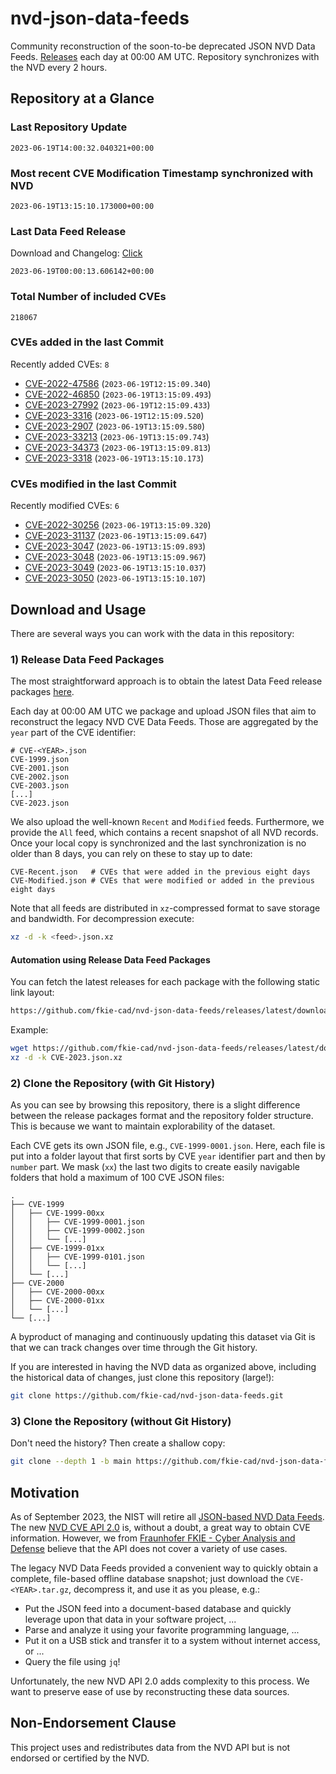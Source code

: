 # nvd-json-data-feeds

Community reconstruction of the soon-to-be deprecated JSON NVD Data Feeds. 
[Releases](https://github.com/fkie-cad/nvd-json-data-feeds/releases/latest) each day at 00:00 AM UTC.
Repository synchronizes with the NVD every 2 hours.

## Repository at a Glance

### Last Repository Update

```plain
2023-06-19T14:00:32.040321+00:00
```

### Most recent CVE Modification Timestamp synchronized with NVD

```plain
2023-06-19T13:15:10.173000+00:00
```

### Last Data Feed Release

Download and Changelog: [Click](https://github.com/fkie-cad/nvd-json-data-feeds/releases/latest)

```plain
2023-06-19T00:00:13.606142+00:00
```

### Total Number of included CVEs

```plain
218067
```

### CVEs added in the last Commit

Recently added CVEs: `8`

* [CVE-2022-47586](CVE-2022/CVE-2022-475xx/CVE-2022-47586.json) (`2023-06-19T12:15:09.340`)
* [CVE-2022-46850](CVE-2022/CVE-2022-468xx/CVE-2022-46850.json) (`2023-06-19T13:15:09.493`)
* [CVE-2023-27992](CVE-2023/CVE-2023-279xx/CVE-2023-27992.json) (`2023-06-19T12:15:09.433`)
* [CVE-2023-3316](CVE-2023/CVE-2023-33xx/CVE-2023-3316.json) (`2023-06-19T12:15:09.520`)
* [CVE-2023-2907](CVE-2023/CVE-2023-29xx/CVE-2023-2907.json) (`2023-06-19T13:15:09.580`)
* [CVE-2023-33213](CVE-2023/CVE-2023-332xx/CVE-2023-33213.json) (`2023-06-19T13:15:09.743`)
* [CVE-2023-34373](CVE-2023/CVE-2023-343xx/CVE-2023-34373.json) (`2023-06-19T13:15:09.813`)
* [CVE-2023-3318](CVE-2023/CVE-2023-33xx/CVE-2023-3318.json) (`2023-06-19T13:15:10.173`)


### CVEs modified in the last Commit

Recently modified CVEs: `6`

* [CVE-2022-30256](CVE-2022/CVE-2022-302xx/CVE-2022-30256.json) (`2023-06-19T13:15:09.320`)
* [CVE-2023-31137](CVE-2023/CVE-2023-311xx/CVE-2023-31137.json) (`2023-06-19T13:15:09.647`)
* [CVE-2023-3047](CVE-2023/CVE-2023-30xx/CVE-2023-3047.json) (`2023-06-19T13:15:09.893`)
* [CVE-2023-3048](CVE-2023/CVE-2023-30xx/CVE-2023-3048.json) (`2023-06-19T13:15:09.967`)
* [CVE-2023-3049](CVE-2023/CVE-2023-30xx/CVE-2023-3049.json) (`2023-06-19T13:15:10.037`)
* [CVE-2023-3050](CVE-2023/CVE-2023-30xx/CVE-2023-3050.json) (`2023-06-19T13:15:10.107`)


## Download and Usage

There are several ways you can work with the data in this repository:

### 1) Release Data Feed Packages

The most straightforward approach is to obtain the latest Data Feed release packages [here](https://github.com/fkie-cad/nvd-json-data-feeds/releases/latest).

Each day at 00:00 AM UTC we package and upload JSON files that aim to reconstruct the legacy NVD CVE Data Feeds.
Those are aggregated by the `year` part of the CVE identifier:

```
# CVE-<YEAR>.json
CVE-1999.json
CVE-2001.json
CVE-2002.json
CVE-2003.json
[...]
CVE-2023.json
```

We also upload the well-known `Recent` and `Modified` feeds.
Furthermore, we provide the `All` feed, which contains a recent snapshot of all NVD records.
Once your local copy is synchronized and the last synchronization is no older than 8 days, you can rely on these to stay up to date:

```plain
CVE-Recent.json   # CVEs that were added in the previous eight days
CVE-Modified.json # CVEs that were modified or added in the previous eight days
```

Note that all feeds are distributed in `xz`-compressed format to save storage and bandwidth.
For decompression execute:

```sh
xz -d -k <feed>.json.xz
```


#### Automation using Release Data Feed Packages

You can fetch the latest releases for each package with the following static link layout:

```sh
https://github.com/fkie-cad/nvd-json-data-feeds/releases/latest/download/CVE-<YEAR>.json.xz
```

Example:

```sh
wget https://github.com/fkie-cad/nvd-json-data-feeds/releases/latest/download/CVE-2023.json.xz
xz -d -k CVE-2023.json.xz
```

### 2) Clone the Repository (with Git History)

As you can see by browsing this repository, there is a slight difference between the release packages format and the repository folder structure.
This is because we want to maintain explorability of the dataset.

Each CVE gets its own JSON file, e.g., `CVE-1999-0001.json`.
Here, each file is put into a folder layout that first sorts by CVE `year` identifier part and then by `number` part.
We mask (`xx`) the last two digits to create easily navigable folders that hold a maximum of 100 CVE JSON files:

```plain
.
├── CVE-1999
│   ├── CVE-1999-00xx
│   │   ├── CVE-1999-0001.json
│   │   ├── CVE-1999-0002.json
│   │   └── [...]
│   ├── CVE-1999-01xx
│   │   ├── CVE-1999-0101.json
│   │   └── [...]
│   └── [...]
├── CVE-2000
│   ├── CVE-2000-00xx
│   ├── CVE-2000-01xx
│   └── [...]
└── [...]
```

A byproduct of managing and continuously updating this dataset via Git is that we can track changes over time through the Git history.

If you are interested in having the NVD data as organized above, including the historical data of changes, just clone this repository (large!):

```sh
git clone https://github.com/fkie-cad/nvd-json-data-feeds.git
```

### 3) Clone the Repository (without Git History)

Don't need the history? Then create a shallow copy:

```sh
git clone --depth 1 -b main https://github.com/fkie-cad/nvd-json-data-feeds.git
```

## Motivation

As of September 2023, the NIST will retire all [JSON-based NVD Data Feeds](https://nvd.nist.gov/vuln/data-feeds#divRetirementBanner-1).
The new [NVD CVE API 2.0](https://nvd.nist.gov/developers/vulnerabilities) is, without a doubt, a great way to obtain CVE information.
However, we from [Fraunhofer FKIE - Cyber Analysis and Defense](https://www.fkie.fraunhofer.de/en/departments/cad.html) believe that the API does not cover a variety of use cases.

The legacy NVD Data Feeds provided a convenient way to quickly obtain a complete, file-based offline database snapshot; just download the `CVE-<YEAR>.tar.gz`, decompress it, and use it as you please, e.g.:

* Put the JSON feed into a document-based database and quickly leverage upon that data in your software project, ...
* Parse and analyze it using your favorite programming language, ...
* Put it on a USB stick and transfer it to a system without internet access, or ...
* Query the file using `jq`!

Unfortunately, the new NVD API 2.0 adds complexity to this process.
We want to preserve ease of use by reconstructing these data sources.

## Non-Endorsement Clause

This project uses and redistributes data from the NVD API but is not endorsed or certified by the NVD.